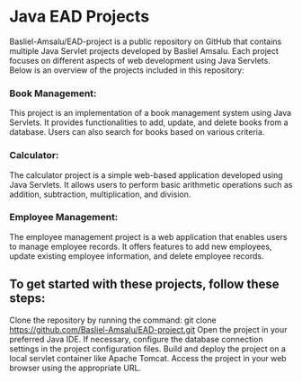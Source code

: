 # Java EAD Projects
Basliel-Amsalu/EAD-project is a public repository on GitHub that contains multiple Java Servlet projects developed by Basliel Amsalu. Each project focuses on different aspects of web development using Java Servlets. Below is an overview of the projects included in this repository:

### Book Management: 
This project is an implementation of a book management system using Java Servlets. It provides functionalities to add, update, and delete books from a database. Users can also search for books based on various criteria.

### Calculator: 
The calculator project is a simple web-based application developed using Java Servlets. It allows users to perform basic arithmetic operations such as addition, subtraction, multiplication, and division.

### Employee Management: 
The employee management project is a web application that enables users to manage employee records. It offers features to add new employees, update existing employee information, and delete employee records.

## To get started with these projects, follow these steps:

Clone the repository by running the command: git clone https://github.com/Basliel-Amsalu/EAD-project.git
Open the project in your preferred Java IDE.
If necessary, configure the database connection settings in the project configuration files.
Build and deploy the project on a local servlet container like Apache Tomcat.
Access the project in your web browser using the appropriate URL.
